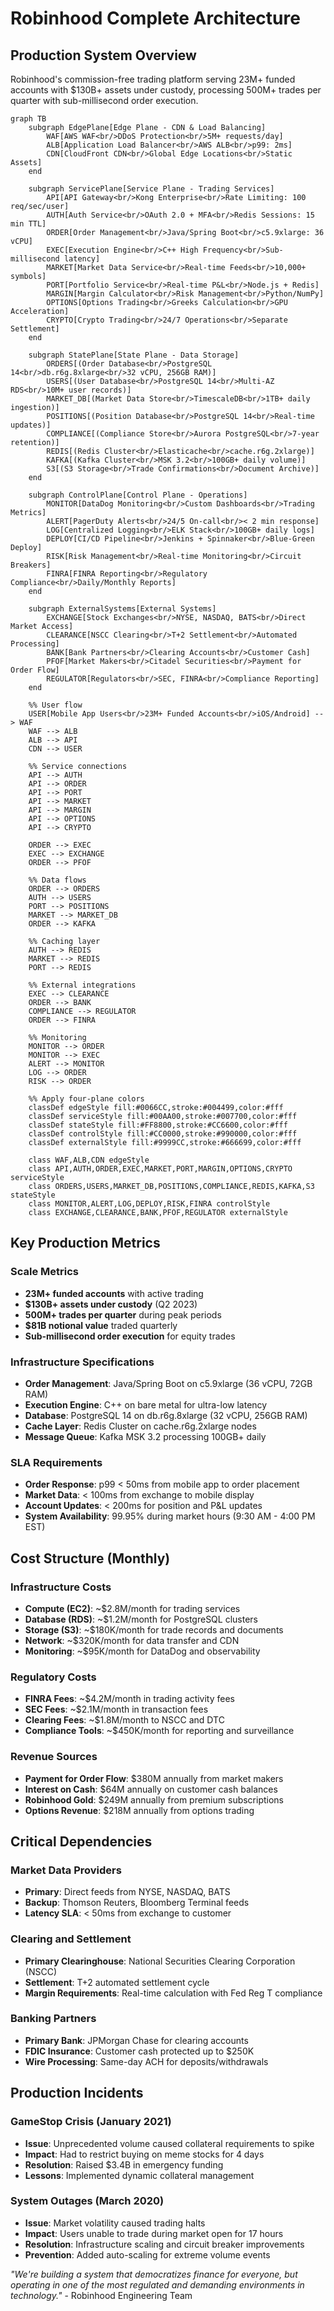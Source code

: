 # Robinhood Complete Architecture

## Production System Overview

Robinhood's commission-free trading platform serving 23M+ funded accounts with $130B+ assets under custody, processing 500M+ trades per quarter with sub-millisecond order execution.

```mermaid
graph TB
    subgraph EdgePlane[Edge Plane - CDN & Load Balancing]
        WAF[AWS WAF<br/>DDoS Protection<br/>5M+ requests/day]
        ALB[Application Load Balancer<br/>AWS ALB<br/>p99: 2ms]
        CDN[CloudFront CDN<br/>Global Edge Locations<br/>Static Assets]
    end

    subgraph ServicePlane[Service Plane - Trading Services]
        API[API Gateway<br/>Kong Enterprise<br/>Rate Limiting: 100 req/sec/user]
        AUTH[Auth Service<br/>OAuth 2.0 + MFA<br/>Redis Sessions: 15 min TTL]
        ORDER[Order Management<br/>Java/Spring Boot<br/>c5.9xlarge: 36 vCPU]
        EXEC[Execution Engine<br/>C++ High Frequency<br/>Sub-millisecond latency]
        MARKET[Market Data Service<br/>Real-time Feeds<br/>10,000+ symbols]
        PORT[Portfolio Service<br/>Real-time P&L<br/>Node.js + Redis]
        MARGIN[Margin Calculator<br/>Risk Management<br/>Python/NumPy]
        OPTIONS[Options Trading<br/>Greeks Calculation<br/>GPU Acceleration]
        CRYPTO[Crypto Trading<br/>24/7 Operations<br/>Separate Settlement]
    end

    subgraph StatePlane[State Plane - Data Storage]
        ORDERS[(Order Database<br/>PostgreSQL 14<br/>db.r6g.8xlarge<br/>32 vCPU, 256GB RAM)]
        USERS[(User Database<br/>PostgreSQL 14<br/>Multi-AZ RDS<br/>10M+ user records)]
        MARKET_DB[(Market Data Store<br/>TimescaleDB<br/>1TB+ daily ingestion)]
        POSITIONS[(Position Database<br/>PostgreSQL 14<br/>Real-time updates)]
        COMPLIANCE[(Compliance Store<br/>Aurora PostgreSQL<br/>7-year retention)]
        REDIS[(Redis Cluster<br/>Elasticache<br/>cache.r6g.2xlarge)]
        KAFKA[(Kafka Cluster<br/>MSK 3.2<br/>100GB+ daily volume)]
        S3[(S3 Storage<br/>Trade Confirmations<br/>Document Archive)]
    end

    subgraph ControlPlane[Control Plane - Operations]
        MONITOR[DataDog Monitoring<br/>Custom Dashboards<br/>Trading Metrics]
        ALERT[PagerDuty Alerts<br/>24/5 On-call<br/>< 2 min response]
        LOG[Centralized Logging<br/>ELK Stack<br/>100GB+ daily logs]
        DEPLOY[CI/CD Pipeline<br/>Jenkins + Spinnaker<br/>Blue-Green Deploy]
        RISK[Risk Management<br/>Real-time Monitoring<br/>Circuit Breakers]
        FINRA[FINRA Reporting<br/>Regulatory Compliance<br/>Daily/Monthly Reports]
    end

    subgraph ExternalSystems[External Systems]
        EXCHANGE[Stock Exchanges<br/>NYSE, NASDAQ, BATS<br/>Direct Market Access]
        CLEARANCE[NSCC Clearing<br/>T+2 Settlement<br/>Automated Processing]
        BANK[Bank Partners<br/>Clearing Accounts<br/>Customer Cash]
        PFOF[Market Makers<br/>Citadel Securities<br/>Payment for Order Flow]
        REGULATOR[Regulators<br/>SEC, FINRA<br/>Compliance Reporting]
    end

    %% User flow
    USER[Mobile App Users<br/>23M+ Funded Accounts<br/>iOS/Android] --> WAF
    WAF --> ALB
    ALB --> API
    CDN --> USER

    %% Service connections
    API --> AUTH
    API --> ORDER
    API --> PORT
    API --> MARKET
    API --> MARGIN
    API --> OPTIONS
    API --> CRYPTO

    ORDER --> EXEC
    EXEC --> EXCHANGE
    ORDER --> PFOF

    %% Data flows
    ORDER --> ORDERS
    AUTH --> USERS
    PORT --> POSITIONS
    MARKET --> MARKET_DB
    ORDER --> KAFKA

    %% Caching layer
    AUTH --> REDIS
    MARKET --> REDIS
    PORT --> REDIS

    %% External integrations
    EXEC --> CLEARANCE
    ORDER --> BANK
    COMPLIANCE --> REGULATOR
    ORDER --> FINRA

    %% Monitoring
    MONITOR --> ORDER
    MONITOR --> EXEC
    ALERT --> MONITOR
    LOG --> ORDER
    RISK --> ORDER

    %% Apply four-plane colors
    classDef edgeStyle fill:#0066CC,stroke:#004499,color:#fff
    classDef serviceStyle fill:#00AA00,stroke:#007700,color:#fff
    classDef stateStyle fill:#FF8800,stroke:#CC6600,color:#fff
    classDef controlStyle fill:#CC0000,stroke:#990000,color:#fff
    classDef externalStyle fill:#9999CC,stroke:#666699,color:#fff

    class WAF,ALB,CDN edgeStyle
    class API,AUTH,ORDER,EXEC,MARKET,PORT,MARGIN,OPTIONS,CRYPTO serviceStyle
    class ORDERS,USERS,MARKET_DB,POSITIONS,COMPLIANCE,REDIS,KAFKA,S3 stateStyle
    class MONITOR,ALERT,LOG,DEPLOY,RISK,FINRA controlStyle
    class EXCHANGE,CLEARANCE,BANK,PFOF,REGULATOR externalStyle
```

## Key Production Metrics

### Scale Metrics
- **23M+ funded accounts** with active trading
- **$130B+ assets under custody** (Q2 2023)
- **500M+ trades per quarter** during peak periods
- **$81B notional value** traded quarterly
- **Sub-millisecond order execution** for equity trades

### Infrastructure Specifications
- **Order Management**: Java/Spring Boot on c5.9xlarge (36 vCPU, 72GB RAM)
- **Execution Engine**: C++ on bare metal for ultra-low latency
- **Database**: PostgreSQL 14 on db.r6g.8xlarge (32 vCPU, 256GB RAM)
- **Cache Layer**: Redis Cluster on cache.r6g.2xlarge nodes
- **Message Queue**: Kafka MSK 3.2 processing 100GB+ daily

### SLA Requirements
- **Order Response**: p99 < 50ms from mobile app to order placement
- **Market Data**: < 100ms from exchange to mobile display
- **Account Updates**: < 200ms for position and P&L updates
- **System Availability**: 99.95% during market hours (9:30 AM - 4:00 PM EST)

## Cost Structure (Monthly)

### Infrastructure Costs
- **Compute (EC2)**: ~$2.8M/month for trading services
- **Database (RDS)**: ~$1.2M/month for PostgreSQL clusters
- **Storage (S3)**: ~$180K/month for trade records and documents
- **Network**: ~$320K/month for data transfer and CDN
- **Monitoring**: ~$95K/month for DataDog and observability

### Regulatory Costs
- **FINRA Fees**: ~$4.2M/month in trading activity fees
- **SEC Fees**: ~$2.1M/month in transaction fees
- **Clearing Fees**: ~$1.8M/month to NSCC and DTC
- **Compliance Tools**: ~$450K/month for reporting and surveillance

### Revenue Sources
- **Payment for Order Flow**: $380M annually from market makers
- **Interest on Cash**: $64M annually on customer cash balances
- **Robinhood Gold**: $249M annually from premium subscriptions
- **Options Revenue**: $218M annually from options trading

## Critical Dependencies

### Market Data Providers
- **Primary**: Direct feeds from NYSE, NASDAQ, BATS
- **Backup**: Thomson Reuters, Bloomberg Terminal feeds
- **Latency SLA**: < 50ms from exchange to customer

### Clearing and Settlement
- **Primary Clearinghouse**: National Securities Clearing Corporation (NSCC)
- **Settlement**: T+2 automated settlement cycle
- **Margin Requirements**: Real-time calculation with Fed Reg T compliance

### Banking Partners
- **Primary Bank**: JPMorgan Chase for clearing accounts
- **FDIC Insurance**: Customer cash protected up to $250K
- **Wire Processing**: Same-day ACH for deposits/withdrawals

## Production Incidents

### GameStop Crisis (January 2021)
- **Issue**: Unprecedented volume caused collateral requirements to spike
- **Impact**: Had to restrict buying on meme stocks for 4 days
- **Resolution**: Raised $3.4B in emergency funding
- **Lessons**: Implemented dynamic collateral management

### System Outages (March 2020)
- **Issue**: Market volatility caused trading halts
- **Impact**: Users unable to trade during market open for 17 hours
- **Resolution**: Infrastructure scaling and circuit breaker improvements
- **Prevention**: Added auto-scaling for extreme volume events

*"We're building a system that democratizes finance for everyone, but operating in one of the most regulated and demanding environments in technology."* - Robinhood Engineering Team
